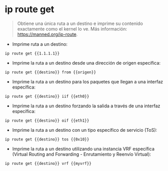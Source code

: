# ip route get

> Obtiene una única ruta a un destino e imprime su contenido exactamente como el kernel lo ve.
> Más información: <https://manned.org/ip-route>.

- Imprime ruta a un destino:

`ip route get {{1.1.1.1}}`

- Imprime la ruta a un destino desde una dirección de origen específica:

`ip route get {{destino}} from {{origen}}`

- Imprime la ruta a un destino para los paquetes que llegan a una interfaz específica:

`ip route get {{destino}} iif {{eth0}}`

- Imprime la ruta a un destino forzando la salida a través de una interfaz específica:

`ip route get {{destino}} oif {{eth1}}`

- Imprime la ruta a un destino con un tipo específico de servicio (ToS):

`ip route get {{destino}} tos {{0x10}}`

- Imprime la ruta a un destino utilizando una instancia VRF específica (Virtual Routing and Forwarding - Enrutamiento y Reenvío Virtual):

`ip route get {{destino}} vrf {{myvrf}}`
